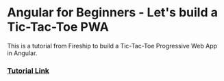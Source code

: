 # Angular for Beginners - Let's build a Tic-Tac-Toe PWA

This is a tutorial from Fireship to build a Tic-Tac-Toe Progressive Web App in Angular.

### [Tutorial Link](https://youtu.be/G0bBLvWXBvc?feature=shared)
